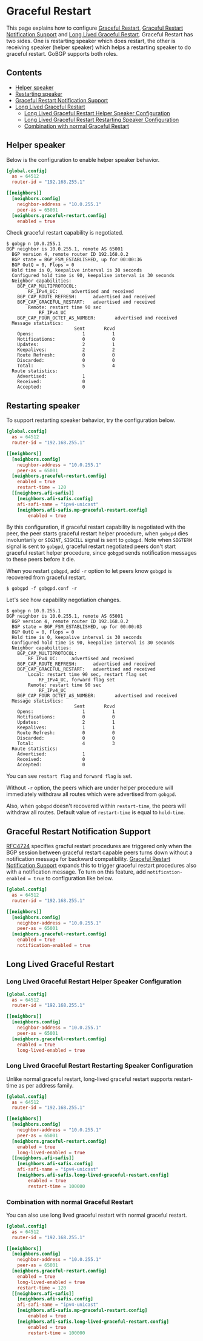 # Graceful Restart

This page explains how to configure [Graceful Restart](https://tools.ietf.org/html/rfc4724),
[Graceful Restart Notification Support](https://tools.ietf.org/html/rfc8538) and
[Long Lived Graceful Restart](https://tools.ietf.org/html/draft-uttaro-idr-bgp-persistence-02).
Graceful Restart has two sides. One is restarting speaker which does restart,
the other is receiving speaker (helper speaker) which helps a restarting speaker
to do graceful restart. GoBGP supports both roles.

## Contents

- [Helper speaker](#helper-speaker)
- [Restarting speaker](#restarting-speaker)
- [Graceful Restart Notification Support](#graceful-restart-notification-support)
- [Long Lived Graceful Restart](#long-lived-graceful-restart)
  - [Long Lived Graceful Restart Helper Speaker Configuration](#long-lived-graceful-restart-helper-speaker-configuration)
  - [Long Lived Graceful Restart Restarting Speaker Configuration](#long-lived-graceful-restart-restarting-speaker-configuration)
  - [Combination with normal Graceful Restart](#combination-with-normal-graceful-restart)

## Helper speaker

Below is the configuration to enable helper speaker behavior.

```toml
[global.config]
  as = 64512
  router-id = "192.168.255.1"

[[neighbors]]
  [neighbors.config]
    neighbor-address = "10.0.255.1"
    peer-as = 65001
  [neighbors.graceful-restart.config]
    enabled = true
```

Check graceful restart capability is negotiated.

```shell
$ gobgp n 10.0.255.1
BGP neighbor is 10.0.255.1, remote AS 65001
  BGP version 4, remote router ID 192.168.0.2
  BGP state = BGP_FSM_ESTABLISHED, up for 00:00:36
  BGP OutQ = 0, Flops = 0
  Hold time is 0, keepalive interval is 30 seconds
  Configured hold time is 90, keepalive interval is 30 seconds
  Neighbor capabilities:
    BGP_CAP_MULTIPROTOCOL:
        RF_IPv4_UC:     advertised and received
    BGP_CAP_ROUTE_REFRESH:      advertised and received
    BGP_CAP_GRACEFUL_RESTART:   advertised and received
        Remote: restart time 90 sec
            RF_IPv4_UC
    BGP_CAP_FOUR_OCTET_AS_NUMBER:       advertised and received
  Message statistics:
                         Sent       Rcvd
    Opens:                  1          1
    Notifications:          0          0
    Updates:                2          1
    Keepalives:             2          2
    Route Refresh:          0          0
    Discarded:              0          0
    Total:                  5          4
  Route statistics:
    Advertised:             1
    Received:               0
    Accepted:               0
```

## Restarting speaker

To support restarting speaker behavior, try the configuration below.

```toml
[global.config]
  as = 64512
  router-id = "192.168.255.1"

[[neighbors]]
  [neighbors.config]
    neighbor-address = "10.0.255.1"
    peer-as = 65001
  [neighbors.graceful-restart.config]
    enabled = true
    restart-time = 120
  [[neighbors.afi-safis]]
    [neighbors.afi-safis.config]
    afi-safi-name = "ipv4-unicast"
    [neighbors.afi-safis.mp-graceful-restart.config]
        enabled = true
```

By this configuration, if graceful restart capability is negotiated with the peer,
the peer starts graceful restart helper procedure, when `gobgpd` dies involuntarily or
`SIGINT`, `SIGKILL` signal is sent to `gobgpd`.
Note when `SIGTERM` signal is sent to `gobgpd`, graceful restart negotiated peers
don't start graceful restart helper procedure, since `gobgpd` sends notification
messages to these peers before it die.

When you restart `gobgpd`, add `-r` option to let peers know `gobgpd` is
recovered from graceful restart.

```shell
$ gobgpd -f gobgpd.conf -r
```

Let's see how capability negotiation changes.

```shell
$ gobgp n 10.0.255.1
BGP neighbor is 10.0.255.1, remote AS 65001
  BGP version 4, remote router ID 192.168.0.2
  BGP state = BGP_FSM_ESTABLISHED, up for 00:00:03
  BGP OutQ = 0, Flops = 0
  Hold time is 0, keepalive interval is 30 seconds
  Configured hold time is 90, keepalive interval is 30 seconds
  Neighbor capabilities:
    BGP_CAP_MULTIPROTOCOL:
        RF_IPv4_UC:     advertised and received
    BGP_CAP_ROUTE_REFRESH:      advertised and received
    BGP_CAP_GRACEFUL_RESTART:   advertised and received
        Local: restart time 90 sec, restart flag set
            RF_IPv4_UC, forward flag set
        Remote: restart time 90 sec
            RF_IPv4_UC
    BGP_CAP_FOUR_OCTET_AS_NUMBER:       advertised and received
  Message statistics:
                         Sent       Rcvd
    Opens:                  1          1
    Notifications:          0          0
    Updates:                2          1
    Keepalives:             1          1
    Route Refresh:          0          0
    Discarded:              0          0
    Total:                  4          3
  Route statistics:
    Advertised:             1
    Received:               0
    Accepted:               0
```

You can see `restart flag` and `forward flag` is set.

Without `-r` option, the peers which are under helper procedure will
immediately withdraw all routes which were advertised from `gobgpd`.

Also, when `gobgpd` doesn't recovered within `restart-time`, the peers will
withdraw all routes.
Default value of `restart-time` is equal to `hold-time`.

## Graceful Restart Notification Support

[RFC4724](https://tools.ietf.org/html/rfc4724) specifies gracful restart procedures are triggered only when
the BGP session between graceful restart capable peers turns down without
a notification message for backward compatibility.
[Graceful Restart Notification Support](https://tools.ietf.org/html/rfc8538)
expands this to trigger graceful restart procedures also with a notification message.
To turn on this feature, add `notification-enabled = true` to configuration like below.

```toml
[global.config]
  as = 64512
  router-id = "192.168.255.1"

[[neighbors]]
  [neighbors.config]
    neighbor-address = "10.0.255.1"
    peer-as = 65001
  [neighbors.graceful-restart.config]
    enabled = true
    notification-enabled = true
```

## Long Lived Graceful Restart

### Long Lived Graceful Restart Helper Speaker Configuration

```toml
[global.config]
  as = 64512
  router-id = "192.168.255.1"

[[neighbors]]
  [neighbors.config]
    neighbor-address = "10.0.255.1"
    peer-as = 65001
  [neighbors.graceful-restart.config]
    enabled = true
    long-lived-enabled = true
```

### Long Lived Graceful Restart Restarting Speaker Configuration

Unlike normal graceful restart, long-lived graceful restart supports
restart-time as per address family.

```toml
[global.config]
  as = 64512
  router-id = "192.168.255.1"

[[neighbors]]
  [neighbors.config]
    neighbor-address = "10.0.255.1"
    peer-as = 65001
  [neighbors.graceful-restart.config]
    enabled = true
    long-lived-enabled = true
  [[neighbors.afi-safis]]
    [neighbors.afi-safis.config]
    afi-safi-name = "ipv4-unicast"
    [neighbors.afi-safis.long-lived-graceful-restart.config]
        enabled = true
        restart-time = 100000
```

### Combination with normal Graceful Restart

You can also use long lived graceful restart with normal graceful restart.

```toml
[global.config]
  as = 64512
  router-id = "192.168.255.1"

[[neighbors]]
  [neighbors.config]
    neighbor-address = "10.0.255.1"
    peer-as = 65001
  [neighbors.graceful-restart.config]
    enabled = true
    long-lived-enabled = true
    restart-time = 120
  [[neighbors.afi-safis]]
    [neighbors.afi-safis.config]
    afi-safi-name = "ipv4-unicast"
    [neighbors.afi-safis.mp-graceful-restart.config]
        enabled = true
    [neighbors.afi-safis.long-lived-graceful-restart.config]
        enabled = true
        restart-time = 100000
```
